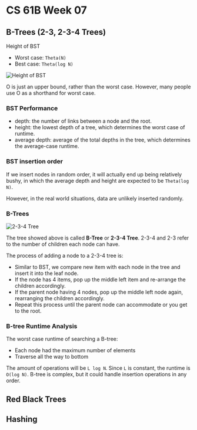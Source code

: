 # CS 61B Week 07

## B-Trees (2-3, 2-3-4 Trees)

Height of BST
* Worst case: `Theta(N)`
* Best case: `Theta(log N)`

![Height of BST ](https://joshhug.gitbooks.io/hug61b/content/assets/Screen%20Shot%202019-03-05%20at%2012.56.54%20PM.png "Height of BST ")

O is just an upper bound, rather than the worst case. However, many people use O as a shorthand for worst case.

### BST Performance

* depth: the number of links between a node and the root.
* height: the lowest depth of a tree, which determines the worst case of runtime.
* average depth: average of the total depths in the tree, which determines the average-case runtime.

### BST insertion order

If we insert nodes in random order, it will actually end up being relatively bushy, in which the average depth and height are expected to be `Theta(log N)`.

However, in the real world situations, data are unlikely inserted randomly.

### B-Trees

![2-3-4 Tree](https://joshhug.gitbooks.io/hug61b/content/assets/Screen%20Shot%202019-03-05%20at%204.12.17%20PM.png "2-3-4 Tree")


The tree showed above is called **B-Tree** or **2-3-4 Tree**. 2-3-4 and 2-3 refer to the number of children each node can have. 

The process of adding a node to a 2-3-4 tree is:

* Similar to BST, we compare new item with each node in the tree and insert it into the leaf node.
* If the node has 4 items, pop up the middle left item and re-arrange the children accordingly.
* If the parent node having 4 nodes, pop up the middle left node again, rearranging the children accordingly.
* Repeat this process until the parent node can accommodate or you get to the root.

### B-tree Runtime Analysis

The worst case runtime of searching a B-tree:
* Each node had the maximum number of elements
* Traverse all the way to bottom

The amount of operations will be `L log N`. Since `L` is constant, the runtime is `O(log N)`. B-tree is complex, but it could handle insertion operations in any order.

## Red Black Trees

## Hashing